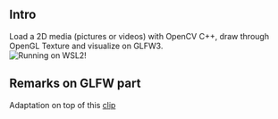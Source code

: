 ## Intro

Load a 2D media (pictures or videos) with OpenCV C++, draw through OpenGL Texture and visualize on GLFW3.
<br>
![Running on WSL2!](https://github.com/yanuartadityan/opencv-glad-glfw3-startup/blob/glfw_opencv_texture.png?raw=true)

## Remarks on GLFW part

Adaptation on top of this [clip](https://www.youtube.com/watch?v=ED-WUk440qc&ab_channel=Code%2CTech%2CandTutorials)